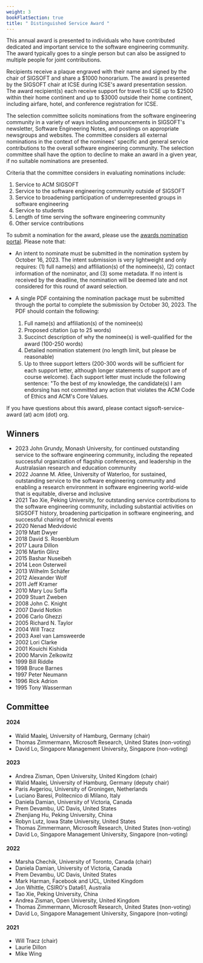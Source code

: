 ```yaml
---
weight: 3
bookFlatSection: true
title: " Distinguished Service Award "
---
```


This annual award is presented to individuals who have contributed dedicated and important service to the software engineering community. The award typically goes to a single person but can also be assigned to multiple people for joint contributions.

Recipients receive a plaque engraved with their name and signed by the chair of SIGSOFT and share a $1000 honorarium. The award is presented by the SIGSOFT chair at ICSE during ICSE's award presentation session. The award recipient(s) each receive support for travel to ICSE up to $2500 within their home continent and up to $3000 outside their home continent, including airfare, hotel, and conference registration for ICSE.

The selection committee solicits nominations from the software engineering community in a variety of ways including announcements in SIGSOFT's newsletter, Software Engineering Notes, and postings on appropriate newsgroups and websites. The committee considers all external nominations in the context of the nominees' specific and general service contributions to the overall software engineering community. The selection committee shall have the option to decline to make an award in a given year, if no suitable nominations are presented.

Criteria that the committee considers in evaluating nominations include:

1. Service to ACM SIGSOFT
2. Service to the software engineering community outside of SIGSOFT
3. Service to broadening participation of underrepresented groups in software engineering
4. Service to students
5. Length of time serving the software engineering community
6. Other service contributions

To submit a nomination for the award, please use the [awards nomination portal](https://awards.sigsoft.org/). Please note that:

* An intent to nominate must be submitted in the nomination system by October 16, 2023. The intent submission is very lightweight and only requires: (1) full name(s) and afﬁliation(s) of the nominee(s), (2) contact information of the nominator, and (3) some metadata. If no intent is received by the deadline, the nomination will be deemed late and not considered for this round of award selection.

* A single PDF containing the nomination package must be submitted through the portal to complete the submission by October 30, 2023. The PDF should contain the following:
  1. Full name(s) and afﬁliation(s) of the nominee(s)
  2. Proposed citation (up to 25 words)
  3. Succinct description of why the nominee(s) is well-qualiﬁed for the award (100-250 words)
  4. Detailed nomination statement (no length limit, but please be reasonable)
  5. Up to three support letters (200-300 words will be sufﬁcient for each support letter, although longer statements of support are of course welcome). Each support letter must include the following sentence: "To the best of my knowledge, the candidate(s) I am endorsing has not committed any action that violates the ACM Code of Ethics and ACM's Core Values.


If you have questions about this award, please contact sigsoft-service-award (at) acm (dot) org.

## Winners
- 2023 John Grundy, Monash University, for continued outstanding service to the software engineering community, including the repeated successful organization of flagship conferences, and leadership in the Australasian research and education community
- 2022	Joanne M. Atlee, University of Waterloo, for sustained, outstanding service to the software engineering community and enabling a research environment in software engineering world-wide that is equitable, diverse and inclusive
- 2021	Tao Xie, Peking University, for outstanding service contributions to the software engineering community, including substantial activities on SIGSOFT history, broadening participation in software engineering, and successful chairing of technical events
- 2020	Nenad Medvidović
- 2019	Matt Dwyer
- 2018	David S. Rosenblum
- 2017	Laura Dillon
- 2016	Martin Glinz
- 2015	Bashar Nuseibeh
- 2014	Leon Osterweil
- 2013	Wilhelm Schäfer
- 2012	Alexander Wolf
- 2011	Jeff Kramer
- 2010	Mary Lou Soffa
- 2009	Stuart Zweben
- 2008	John C. Knight
- 2007	David Notkin
- 2006	Carlo Ghezzi
- 2005	Richard N. Taylor
- 2004	Will Tracz
- 2003	Axel van Lamsweerde
- 2002	Lori Clarke
- 2001	Kouichi Kishida
- 2000	Marvin Zelkowitz
- 1999	Bill Riddle
- 1998	Bruce Barnes
- 1997	Peter Neumann
- 1996	Rick Adrion
- 1995	Tony Wasserman

## Committee
#### 2024 
- Walid Maalej, University of Hamburg, Germany (chair)
- Thomas Zimmermann, Microsoft Research, United States (non-voting)
- David Lo, Singapore Management University, Singapore (non-voting)
  
#### 2023 
- Andrea Zisman, Open University, United Kingdom (chair)
- Walid Maalej, University of Hamburg, Germany (deputy chair)
- Paris Avgeriou, University of Groningen, Netherlands
- Luciano Baresi, Politecnico di Milano, Italy
- Daniela Damian, University of Victoria, Canada
- Prem Devambu, UC Davis, United States 
- Zhenjiang Hu, Peking University, China
- Robyn Lutz, Iowa State University, United States
- Thomas Zimmermann, Microsoft Research, United States (non-voting)
- David Lo, Singapore Management University, Singapore (non-voting)
  
#### 2022
- Marsha Chechik, University of Toronto, Canada (chair)
- Daniela Damian, University of Victoria, Canada
- Prem Devambu, UC Davis, United States
- Mark Harman, Facebook and UCL, United Kingdom
- Jon Whittle, CSIRO's Data61, Australia
- Tao Xie, Peking University, China
- Andrea Zisman, Open University, United Kingdom
- Thomas Zimmermann, Microsoft Research, United States (non-voting)
- David Lo, Singapore Management University, Singapore (non-voting)

#### 2021
- Will Tracz (chair)
- Laurie Dillon
- Mike Wing
